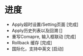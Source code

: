 # 进度

* Apply超时设置/Setting页面 [完成]
* Apply历史列表以及回溯 []
* 重写Comapre, 输入框联动 [完成]
* Rollback 缓存 [完成]
* 国际化，支持中英文 [启动]